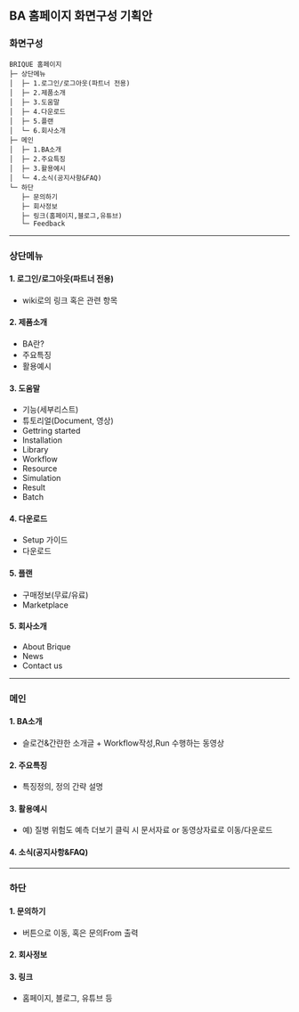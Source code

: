## BA 홈페이지 화면구성 기획안

### 화면구성

```
BRIQUE 홈페이지
├─ 상단메뉴
│  ├─ 1.로그인/로그아웃(파트너 전용)
│  ├─ 2.제품소개
│  ├─ 3.도움말
│  ├─ 4.다운로드
│  ├─ 5.플랜
│  └─ 6.회사소개
├─ 메인
│  ├─ 1.BA소개
│  ├─ 2.주요특징
│  ├─ 3.활용예시
│  └─ 4.소식(공지사항&FAQ)
└─ 하단
   ├─ 문의하기
   ├─ 회사정보
   ├─ 링크(홈페이지,블로그,유튜브)
   └─ Feedback
```

<hr />

### 상단메뉴

#### 1. 로그인/로그아웃(파트너 전용)

- wiki로의 링크 혹은 관련 항목

#### 2. 제품소개

- BA란?
- 주요특징
- 활용예시

#### 3. 도움말

- 기능(세부리스트)
- 튜토리얼(Document, 영상)
- Gettring started
- Installation
- Library
- Workflow
- Resource
- Simulation
- Result
- Batch

#### 4. 다운로드

- Setup 가이드
- 다운로드

#### 5. 플랜

- 구매정보(무료/유료)
- Marketplace

#### 5. 회사소개

- About Brique
- News
- Contact us

<hr />

### 메인

#### 1. BA소개

- 슬로건&간랸한 소개글 + Workflow작성,Run 수행하는 동영상

#### 2. 주요특징

- 특징정의, 정의 간략 설명

#### 3. 활용예시

- 예) 질병 위험도 예측
더보기 클릭 시 문서자료 or 동영상자료로 이동/다운로드

#### 4. 소식(공지사항&FAQ)

<hr />

### 하단

#### 1. 문의하기

- 버튼으로 이동, 혹은 문의From 출력

#### 2. 회사정보

#### 3. 링크

- 홈페이지, 블로그, 유튜브 등
